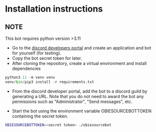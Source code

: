 # Installation instructions

## NOTE
This bot requires python version >3.11

- Go to the [discord developers portal](https://discord.com/developers/applications) and create an application and bot for yourself (for testing).
- Copy the bot secret token for later.
- After cloning the repository, create a virtual environment and install dependencies

```python
python3.11 -m venv venv
venv/bin/pip3 install -r requirements.txt
```

- From the discord developer portal, add the bot to a discord guild by generating a URL. Note that you do not need to award the bot any permissions such as "Administrator", "Send messages", etc.

- Start the bot using the environment variable OBIESOURCEBOTTOKEN containing the secret token.

```bash
OBIESOURCEBOTTOKEN=<secret token> ./obiesourcebot
```
